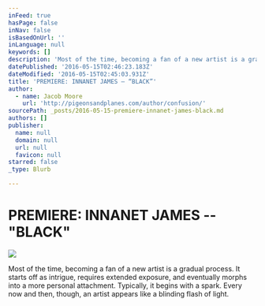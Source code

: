 ```yaml
---
inFeed: true
hasPage: false
inNav: false
isBasedOnUrl: ''
inLanguage: null
keywords: []
description: 'Most of the time, becoming a fan of a new artist is a gradual process. It starts off as intrigue, requires extended exposure, and eventually morphs into a more personal attachment. Typically, it begins with a spark. Every now and then, though, an artist appears like a blinding flash of light.'
datePublished: '2016-05-15T02:46:23.183Z'
dateModified: '2016-05-15T02:45:03.931Z'
title: 'PREMIERE: INNANET JAMES – “BLACK”'
author:
  - name: Jacob Moore
    url: 'http://pigeonsandplanes.com/author/confusion/'
sourcePath: _posts/2016-05-15-premiere-innanet-james-black.md
authors: []
publisher:
  name: null
  domain: null
  url: null
  favicon: null
starred: false
_type: Blurb

---
```

# PREMIERE: INNANET JAMES -- "BLACK"
![](https://the-grid-user-content.s3-us-west-2.amazonaws.com/fb626ee7-2003-450b-886e-fe4df57d3a67.jpg)

Most of the time, becoming a fan of a new artist is a gradual process. It starts off as intrigue, requires extended exposure, and eventually morphs into a more personal attachment. Typically, it begins with a spark. Every now and then, though, an artist appears like a blinding flash of light.